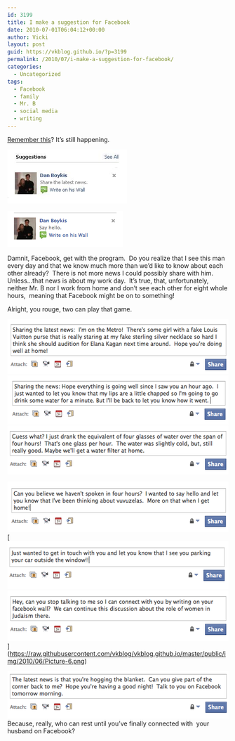 ```yaml
---
id: 3199
title: I make a suggestion for Facebook
date: 2010-07-01T06:04:12+00:00
author: Vicki
layout: post
guid: https://vkblog.github.io/?p=3199
permalink: /2010/07/i-make-a-suggestion-for-facebook/
categories:
  - Uncategorized
tags:
  - Facebook
  - family
  - Mr. B
  - social media
  - writing
---
```

[Remember this](https://vkblog.github.io/2010/01/22/facebooks-algorithm-is-still-off/)? It&#8217;s still happening.

[<img class="aligncenter size-full wp-image-3200" title="news" src="https://raw.githubusercontent.com/vkblog/vkblog.github.io/master/public/img/2010/06/news.jpg" alt="" width="273" height="123" />](https://raw.githubusercontent.com/vkblog/vkblog.github.io/master/public/img/2010/06/news.jpg)

[<img class="aligncenter size-full wp-image-3245" title="Picture 4" src="https://raw.githubusercontent.com/vkblog/vkblog.github.io/master/public/img/2010/06/Picture-4.png" alt="" width="263" height="82" />](https://raw.githubusercontent.com/vkblog/vkblog.github.io/master/public/img/2010/06/Picture-4.png)

Damnit, Facebook, get with the program.  Do you realize that I see this man every day and that we know much more than we&#8217;d like to know about each other already?  There is not more news I could possibly share with him.  Unless&#8230;that news is about my work day.  It&#8217;s true, that, unfortunately, neither Mr. B nor I work from home and don&#8217;t see each other for eight whole hours,  meaning that Facebook might be on to something!

Alright, you rouge, two can play that game.

[<img class="aligncenter size-full wp-image-3242" title="Picture 2" src="https://raw.githubusercontent.com/vkblog/vkblog.github.io/master/public/img/2010/06/Picture-2.png" alt="" width="533" height="125" />](https://raw.githubusercontent.com/vkblog/vkblog.github.io/master/public/img/2010/06/Picture-2.png)[<img class="aligncenter size-full wp-image-3243" title="Picture 3" src="https://raw.githubusercontent.com/vkblog/vkblog.github.io/master/public/img/2010/06/Picture-3.png" alt="" width="539" height="112" />](https://raw.githubusercontent.com/vkblog/vkblog.github.io/master/public/img/2010/06/Picture-3.png)[<img class="aligncenter size-full wp-image-3244" title="Picture 1" src="https://raw.githubusercontent.com/vkblog/vkblog.github.io/master/public/img/2010/06/Picture-11.png" alt="" width="531" height="110" />](https://raw.githubusercontent.com/vkblog/vkblog.github.io/master/public/img/2010/06/Picture-11.png)

[<img class="aligncenter size-full wp-image-3246" title="Picture 5" src="https://raw.githubusercontent.com/vkblog/vkblog.github.io/master/public/img/2010/06/Picture-5.png" alt="" width="536" height="115" />](https://raw.githubusercontent.com/vkblog/vkblog.github.io/master/public/img/2010/06/Picture-5.png)[<img class="aligncenter size-full wp-image-3247" title="Picture 6" src="https://raw.githubusercontent.com/vkblog/vkblog.github.io/master/public/img/2010/06/Picture-6.png" alt="" width="534" height="110" />[<img class="aligncenter size-full wp-image-3248" title="Picture 7" src="https://raw.githubusercontent.com/vkblog/vkblog.github.io/master/public/img/2010/06/Picture-7.png" alt="" width="532" height="115" />](https://raw.githubusercontent.com/vkblog/vkblog.github.io/master/public/img/2010/06/Picture-7.png)](https://raw.githubusercontent.com/vkblog/vkblog.github.io/master/public/img/2010/06/Picture-6.png)

[<img class="aligncenter size-full wp-image-3249" title="Picture 8" src="https://raw.githubusercontent.com/vkblog/vkblog.github.io/master/public/img/2010/06/Picture-8.png" alt="" width="530" height="108" />](https://raw.githubusercontent.com/vkblog/vkblog.github.io/master/public/img/2010/06/Picture-8.png) Because, really, who can rest until you&#8217;ve finally connected with  your husband on Facebook?